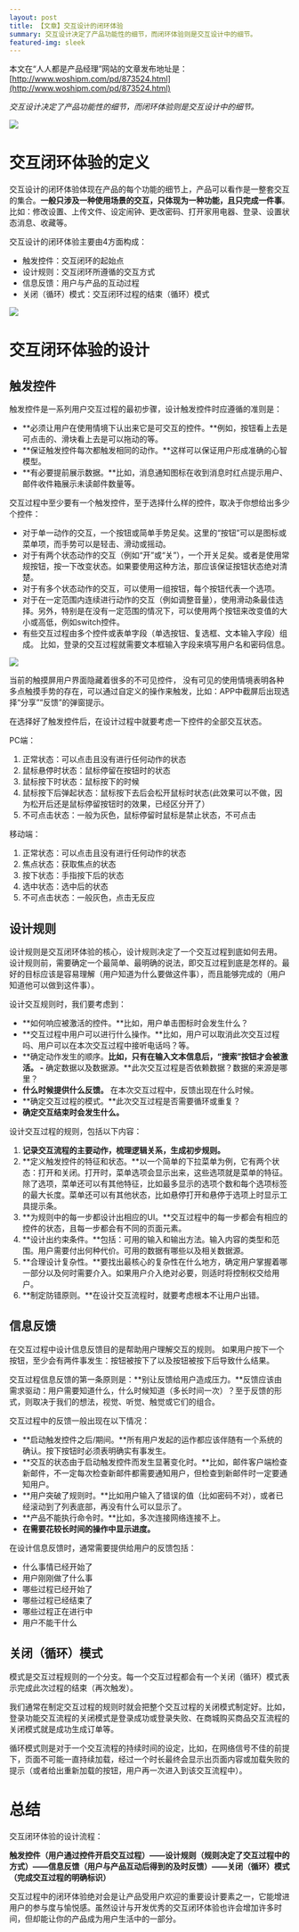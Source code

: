 ```yaml
---
layout: post
title: 【文章】交互设计的闭环体验
summary: 交互设计决定了产品功能性的细节，而闭环体验则是交互设计中的细节。
featured-img: sleek
---
```


本文在“人人都是产品经理”网站的文章发布地址是：[http://www.woshipm.com/pd/873524.html](http://www.woshipm.com/pd/873524.html)

*交互设计决定了产品功能性的细节，而闭环体验则是交互设计中的细节。*

![](https://i.imgur.com/DX5cbZK.jpg)

# 交互闭环体验的定义 #

交互设计的闭环体验体现在产品的每个功能的细节上，产品可以看作是一整套交互的集合。**一般只涉及一种使用场景的交互，只体现为一种功能，且只完成一件事**。比如：修改设置、上传文件、设定闹钟、更改密码、打开家用电器、登录、设置状态消息、收藏等。

交互设计的闭环体验主要由4方面构成：
- 触发控件：交互闭环的起始点
- 设计规则：交互闭环所遵循的交互方式
- 信息反馈：用户与产品的互动过程
- 关闭（循环）模式：交互闭环过程的结束（循环）模式

![](https://i.imgur.com/oF40LZd.png)

# 交互闭环体验的设计 #

## 触发控件 ##

触发控件是一系列用户交互过程的最初步骤，设计触发控件时应遵循的准则是：
- **必须让用户在使用情境下认出来它是可交互的控件。**例如，按钮看上去是可点击的、滑块看上去是可以拖动的等。
- **保证触发控件每次都触发相同的动作。**这样可以保证用户形成准确的心智模型。
- **有必要提前展示数据。**比如，消息通知图标在收到消息时红点提示用户、邮件收件箱展示未读邮件数量等。

交互过程中至少要有一个触发控件，至于选择什么样的控件，取决于你想给出多少个控件：
- 对于单一动作的交互，一个按钮或简单手势足矣。这里的“按钮”可以是图标或菜单项，而手势可以是轻击、滑动或摇动。
- 对于有两个状态动作的交互（例如“开”或“关”），一个开关足矣。或者是使用常规按钮，按一下改变状态。如果要使用这种方法，那应该保证按钮状态绝对清楚。
- 对于有多个状态动作的交互，可以使用一组按钮，每个按钮代表一个选项。
- 对于在一定范围内连续进行动作的交互（例如调整音量），使用滑动条最佳选择。另外，特别是在没有一定范围的情况下，可以使用两个按钮来改变值的大小或高低，例如switch控件。
- 有些交互过程由多个控件或表单字段（单选按钮、复选框、文本输入字段）组成。 比如，登录的交互过程就需要文本框输入字段来填写用户名和密码信息。

![](https://i.imgur.com/1JBLZZb.png)

当前的触摸屏用户界面隐藏着很多的不可见控件， 没有可见的使用情境表明各种多点触摸手势的存在，可以通过自定义的操作来触发，比如：APP中截屏后出现选择“分享”“反馈”的弹窗提示。

在选择好了触发控件后，在设计过程中就要考虑一下控件的全部交互状态。

PC端：

1. 正常状态：可以点击且没有进行任何动作的状态
2. 鼠标悬停时状态：鼠标停留在按钮时的状态
3. 鼠标按下时状态：鼠标按下的时候
4. 鼠标按下后弹起状态：鼠标按下去后会松开鼠标时状态(此效果可以不做，因为松开后还是鼠标停留按钮时的效果，已经区分开了）
5. 不可点击状态：一般为灰色，鼠标停留时鼠标是禁止状态，不可点击


移动端：
1. 正常状态：可以点击且没有进行任何动作的状态
2. 焦点状态：获取焦点的状态
3. 按下状态：手指按下后的状态
4. 选中状态：选中后的状态
5. 不可点击状态：一般灰色，点击无反应

## 设计规则 ##

设计规则是交互闭环体验的核心，设计规则决定了一个交互过程到底如何去用。 设计规则前，需要确定一个最简单、最明确的说法，即交互过程到底是怎样的。最好的目标应该是容易理解（用户知道为什么要做这件事），而且能够完成的（用户知道他可以做到这件事）。

设计交互规则时，我们要考虑到：

- **如何响应被激活的控件。**比如，用户单击图标时会发生什么？
- **交互过程中用户可以进行什么操作。**比如，用户可以取消此次交互过程吗、用户可以在本次交互过程中接听电话吗？等。
- **确定动作发生的顺序。**比如，只有在输入文本信息后，“搜索”按钮才会被激活。
-** 确定数据以及数据源。**此次交互过程是否依赖数据？数据的来源是哪里？
- **什么时候提供什么反馈。** 在本次交互过程中，反馈出现在什么时候。
- **确定交互过程的模式。**此次交互过程是否需要循环或重复？
- **确定交互结束时会发生什么。**

设计交互过程的规则，包括以下内容：

1. **记录交互流程的主要动作，梳理逻辑关系，生成初步规则。**
2. **定义触发控件的特征和状态。**以一个简单的下拉菜单为例，它有两个状态：打开和关闭。打开时，菜单选项会显示出来，这些选项就是菜单的特征。除了选项，菜单还可以有其他特征，比如最多显示的选项个数和每个选项标签的最大长度。菜单还可以有其他状态，比如悬停打开和悬停于选项上时显示工具提示条。
3. **为规则中的每一步都设计出相应的UI。**交互过程中的每一步都会有相应的控件的状态，且每一步都会有不同的页面元素。
4. **设计出约束条件。**包括：可用的输入和输出方法。输入内容的类型和范围。用户需要付出何种代价。可用的数据有哪些以及相关数据源。
5. **合理设计复杂性。**要找出最核心的复杂性在什么地方，确定用户掌握着哪一部分以及何时需要介入。如果用户介入绝对必要，则适时将控制权交给用户。
6. **制定防错原则。**在设计交互流程时，就要考虑根本不让用户出错。

## 信息反馈 ##

在交互过程中设计信息反馈目的是帮助用户理解交互的规则。 如果用户按下一个按钮，至少会有两件事发生：按钮被按下了以及按钮被按下后导致什么结果。

交互过程信息反馈的第一条原则是：**别让反馈给用户造成压力。**反馈应该由需求驱动：用户需要知道什么，什么时候知道（多长时间一次）？至于反馈的形式，则取决于我们的想法，视觉、听觉、触觉或它们的组合。

交互过程中的反馈一般出现在以下情况：

- **启动触发控件之后/期间。**所有用户发起的运作都应该伴随有一个系统的确认。按下按钮时必须表明确实有事发生。
- **交互的状态由于启动触发控件而发生显著变化时。**比如，邮件客户端检查新邮件，不一定每次检查新邮件都需要通知用户，但检查到新邮件时一定要通知用户。
- **用户突破了规则时。**比如用户输入了错误的值（比如密码不对），或者已经滚动到了列表底部，再没有什么可以显示了。
- **产品不能执行命令时。**比如，多次连接网络连接不上。
- **在需要花较长时间的操作中显示进度。**

在设计信息反馈时，通常需要提供给用户的反馈包括：

- 什么事情已经开始了
- 用户刚刚做了什么事
- 哪些过程已经开始了
- 哪些过程已经结束了
- 哪些过程正在进行中
- 用户不能干什么

## 关闭（循环）模式 ##

模式是交互过程规则的一个分支。每一个交互过程都会有一个关闭（循环）模式表示完成此次过程的结束（再次触发）。

我们通常在制定交互过程的规则时就会把整个交互过程的关闭模式制定好。比如，登录功能交互流程的关闭模式是登录成功或登录失败、在商城购买商品交互流程的关闭模式就是成功生成订单等。

循环模式则是对于一个交互流程的持续时间的设定，比如，在网络信号不佳的前提下，页面不可能一直持续加载，经过一个时长最终会显示出页面内容或加载失败的提示（或者给出重新加载的按钮，用户再一次进入到该交互流程中）。

# 总结 #

交互闭环体验的设计流程：

**触发控件（用户通过控件开启交互过程）——设计规则（规则决定了交互过程中的方式）——信息反馈（用户与产品互动后得到的及时反馈）——关闭（循环）模式（完成交互过程的明确标识）**

交互过程中的闭环体验绝对会是让产品受用户欢迎的重要设计要素之一，它能增进用户的参与度与愉悦感。虽然设计与开发优秀的交互闭环体验也许会增加许多时间，但却能让你的产品成为用户生活中的一部分。









